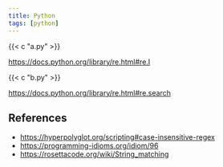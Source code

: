 ```yaml
---
title: Python
tags: [python]
---
```


{{< c "a.py" >}}

<https://docs.python.org/library/re.html#re.I>

{{< c "b.py" >}}

<https://docs.python.org/library/re.html#re.search>

## References

- <https://hyperpolyglot.org/scripting#case-insensitive-regex>
- <https://programming-idioms.org/idiom/96>
- <https://rosettacode.org/wiki/String_matching>
